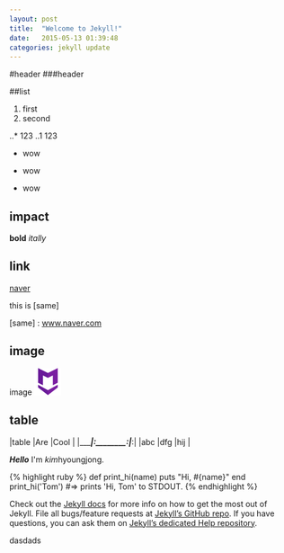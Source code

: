 ```yaml
---
layout: post
title:  "Welcome to Jekyll!"
date:   2015-05-13 01:39:48
categories: jekyll update
---
```

#header
###header

##list
1. first
2. second

..* 123
..1 123

* wow
+ wow
- wow

##  impact

**bold**
*itally*

## link
[naver](www.naver.com)

this is [same]

[same] : www.naver.com

## image

image
![alt text](https://github.com/adam-p/markdown-here/raw/master/src/common/images/icon48.png "Logo Title text 1")

## table

|table     |Are       |Cool    |
|__________|:________:|_______:|
|abc       |dfg       |hij     |




***Hello*** I'm *kim*hyoungjong. <i class= "icon-cog"></i>


{% highlight ruby %}
def print_hi(name)
  puts "Hi, #{name}"
end
print_hi('Tom')
#=> prints 'Hi, Tom' to STDOUT.
{% endhighlight %}

Check out the [Jekyll docs][jekyll] for more info on how to get the most out of Jekyll. File all bugs/feature requests at [Jekyll’s GitHub repo][jekyll-gh]. If you have questions, you can ask them on [Jekyll’s dedicated Help repository][jekyll-help].

[jekyll]:      http://jekyllrb.com
[jekyll-gh]:   https://github.com/jekyll/jekyll
[jekyll-help]: https://github.com/jekyll/jekyll-help

dasdads
